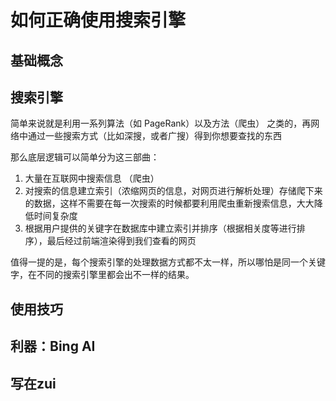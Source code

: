 # 如何正确使用搜索引擎

## 基础概念


## 搜索引擎

简单来说就是利用一系列算法（如 PageRank）以及方法（爬虫） 之类的，再网络中通过一些搜索方式（比如深搜，或者广搜）得到你想要查找的东西

那么底层逻辑可以简单分为这三部曲：

1. 大量在互联网中搜索信息 （爬虫）
2. 对搜索的信息建立索引（浓缩网页的信息，对网页进行解析处理）存储爬下来的数据，这样不需要在每一次搜索的时候都要利用爬虫重新搜索信息，大大降低时间复杂度
3. 根据用户提供的关键字在数据库中建立索引并排序（根据相关度等进行排序），最后经过前端渲染得到我们查看的网页

值得一提的是，每个搜索引擎的处理数据方式都不太一样，所以哪怕是同一个关键字，在不同的搜索引擎里都会出不一样的结果。

## 使用技巧 

### 



## 利器：Bing AI


## 写在zui
